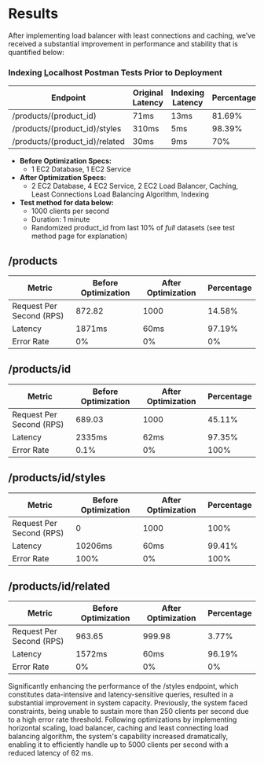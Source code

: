 # Results

After implementing load balancer with least connections and caching, we’ve received a substantial improvement in performance and stability that is quantified below:

### Indexing [L](http://Localhost)ocalhost Postman Tests Prior to Deployment

| Endpoint | Original Latency | Indexing Latency | Percentage |
| --- | --- | --- | --- |
| /products/(product_id) | 71ms | 13ms | 81.69% |
| /products/(product_id)/styles | 310ms | 5ms | 98.39% |
| /products/(product_id)/related | 30ms | 9ms | 70% |
- **Before Optimization Specs:**
    - 1 EC2 Database, 1 EC2 Service
- **After Optimization Specs:**
    - 2 EC2 Database, 4 EC2 Service, 2 EC2 Load Balancer, Caching, Least Connections Load Balancing Algorithm, Indexing
- **Test method for data below:**
    - 1000 clients per second
    - Duration: 1 minute
    - Randomized product_id from last 10% of *full* datasets (see test method page for explanation)

## /products

| Metric | Before Optimization | After Optimization | Percentage |
| --- | --- | --- | --- |
| Request Per Second (RPS) | 872.82  | 1000 | 14.58% |
| Latency  | 1871ms | 60ms | 97.19% |
| Error Rate | 0% | 0% | 0% |

## /products/id

| Metric | Before Optimization | After Optimization | Percentage |
| --- | --- | --- | --- |
| Request Per Second (RPS) | 689.03 | 1000 | 45.11% |
| Latency  | 2335ms | 62ms | 97.35% |
| Error Rate | 0.1% | 0% | 100% |

## /products/id/styles

| Metric | Before Optimization | After Optimization | Percentage |
| --- | --- | --- | --- |
| Request Per Second (RPS) | 0 | 1000 | 100% |
| Latency  | 10206ms | 60ms | 99.41% |
| Error Rate | 100% | 0% | 100% |

## /products/id/related

| Metric | Before Optimization | After Optimization | Percentage |
| --- | --- | --- | --- |
| Request Per Second (RPS) | 963.65 | 999.98 | 3.77% |
| Latency  | 1572ms | 60ms | 96.19% |
| Error Rate | 0% | 0% | 0% |

Significantly enhancing the performance of the /styles endpoint, which constitutes data-intensive and latency-sensitive queries, resulted in a substantial improvement in system capacity. Previously, the system faced constraints, being unable to sustain more than 250 clients per second due to a high error rate threshold. Following optimizations by implementing horizontal scaling, load balancer, caching and least connecting load balancing algorithm, the system's capability increased dramatically, enabling it to efficiently handle up to 5000 clients per second with a reduced latency of 62 ms.
